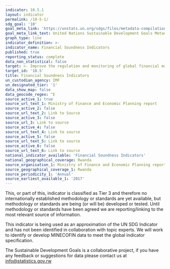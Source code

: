 ```yaml
---
indicator: 10.5.1
layout: indicator
permalink: /10-5-1/
sdg_goal: '10'
goal_meta_link: 'https://unstats.un.org/sdgs/files/metadata-compilation/Metadata-Goal-3.pdf '
goal_meta_link_text: United Nations Sustainable Development Goals Metadata (PDF 225 KB)
graph_type: line
indicator_definition: >-
indicator_name: Financial Soundness Indicators
published: true
reporting_status: complete
data_non_statistical: false
target: >- Improve the regulation and monitoring of global financial markets and institutions and strengthen the implementation of such regulations
target_id: '10.5'
title: Financial Soundness Indicators
un_custodian_agency: IMF
un_designated_tier: '1'
data_show_map: false
data_geocode_regex: ^E
source_active_1: true
source_url_text_1: Ministry of Finance and Economic Planning report
source_active_2: false
source_url_text_2: Link to Source
source_active_3: false
source_url_3: Link to source
source_active_4: false
source_url_text_4: Link to source
source_active_5: false
source_url_text_5: Link to source
source_active_6: false
source_url_text_6: Link to source
national_indicator_available: 'Financial Soundness Indicators'
national_geographical_coverage: Rwanda
source_organisation_1: Ministry of Finance and Economic Planning report
source_geographical_coverage_1: Rwanda
source_periodicity_1: 'Annual'
source_earliest_available_1: '2017'
---
```

This, or part of this, indicator is classified as Tier 3 and therefore no internationally established methodology or standards are yet available, but methodology or standards are being (or will be) developed or tested. Until methodology or standards have been agreed we are reporting/linking to the most relevant source of information.

This indicator is being used as an approximation of the UN SDG Indicator and has not been identified in collaboration with topic experts. We will work to identify or develop MINECOFIN data to meet the global indicator specification.
  
The Sustainable Development Goals is a collaborative project, if you have any feedback or suggestions for data please contact us at <info@statistics.gov.rw>
